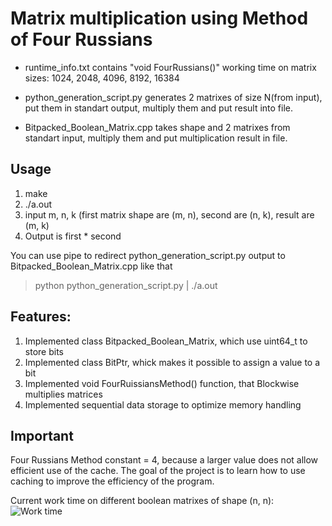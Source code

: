 # Matrix multiplication using Method of Four Russians

- runtime_info.txt contains "void FourRussians()" working time on matrix sizes: 1024, 2048, 4096, 8192, 16384

- python_generation_script.py generates 2 matrixes of size N(from input), put them in standart output, multiply them and put result into file.

- Bitpacked_Boolean_Matrix.cpp takes shape and 2 matrixes from standart input, multiply them and put multiplication result in file.

## Usage

1. make
2. ./a.out
3. input m, n, k (first matrix shape are (m, n), second are (n, k), result are (m, k)
4. Output is first * second

You can use pipe to redirect python_generation_script.py output to Bitpacked_Boolean_Matrix.cpp like that

>python python_generation_script.py | ./a.out


## Features:

1. Implemented class Bitpacked_Boolean_Matrix, which use uint64_t to store bits
2. Implemented class BitPtr, whick makes it possible to assign a value to a bit
3. Implemented void FourRuissiansMethod() function, that Blockwise multiplies matrices
4. Implemented sequential data storage to optimize memory handling

## Important
Four Russians Method constant = 4, because a larger value does not allow efficient use of the cache.
The goal of the project is to learn how to use caching to improve the efficiency of the program.

Current work time on different boolean matrixes of shape (n, n): <br />
![Work time](https://github.com/3Jlou4eJluk/projects/tree/main/four_russians_method/runtime_info.png)
